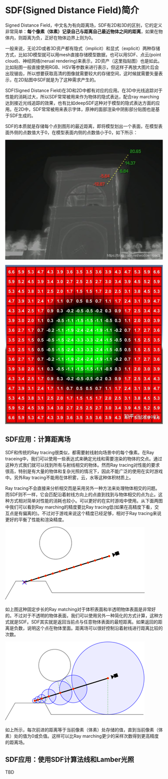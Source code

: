 # SDF(Signed Distance Field)简介

Signed Distance Field，中文名为有向距离场，SDF有2D和3D的区别，它的定义非常简单：**每个像素（体素）记录自己与距离自己最近物体之间的距离**，如果在物体内，则距离为负，正好在物体边界上则为0。

一般来说，无论2D或者3D资产都有隐式（implicit）和显式（explicit）两种存储方式，比如3D模型就可以用mesh直接存储模型数据，也可以用SDF、点云(point cloud)、神经网络(nerual rendering)来表示，2D资产（这里指贴图）也是如此。比如贴图一般直接使用RGB、HSV等参数来进行表示，但这样子再放大图片后会出现锯齿，所以想要获取高清的图像就需要较大的存储空间，这时候就需要矢量表示，在2D贴图中SDF就是为了这种需求产生的。

SDF(Signed Distance Field)在3D和2D中都有对应的应用。在3D中光线追踪对于性能的消耗过大，所以SDF常常被用来作为物体的隐式表达，配合ray marching达到接近光线追踪的效果，也有比如deepSDF这种对于模型的隐式表达方面的应用。在2D中，SDF常常被用来表示字体，原神的面部渲染中阴影部分贴图也是基于SDF生成的。

SDF的本质就是存储每个点到图形的最近距离，即将模型划出一个表面，在模型表面外侧的点数值大于0，在模型表面内侧的点数值小于0，如下所示：

![](i/20200106200746913.png)

![](i/v2-5a286cdfaa056a09f7f1fef11102d47e_r.jpg)

## SDF应用：计算距离场

SDF和传统的Ray tracing很类似，都需要射线射向场景中的每个像素。在Ray traceing中，我们可以使用一些表达式来确定光线和需要渲染的物体的交点。通过这种方式我们就可以找到所有与射线相交的物体。然而Ray tracing对性能的要求很高，特别是有大量的物体和复杂光照的情况下，因此不能广泛的使用在实时游戏中。另外Ray tracing不能用在体积雾，云，水等这种体积材质上。

Ray tracing不会直接来分析相交而是采用另外一种方法来处理物体相交的问题。而SDF则不一样，它会匹配沿着射线方向上的点直到找到与物体相交的点为止。这种方式相对简单对性能的消耗也较小。可以更好的在实时游戏中使用。从下面两图中我们可以看到Ray marching的精度要比Ray tracing低(如果在高精度下看，交互点是有偏离的)。不过对于游戏来说这个精度已经足够，相对于Ray tracing来说更好的平衡了性能和渲染精度。

![](i/v2-8cfb55c7291bd688248d8df952e30ac0_r.png)

如上图这种固定步长的Ray matching对于体积表面和半透明物体表面是非常好的。不过对于不透明的物体表面，我们可以使用另外一种简化的方式计算，这种方式就是SDF。SDF其实就是返回当前点与任意物体表面的最短距离。如果返回的距离是负数，说明这个点在物体里面。距离场可以很好控制沿着射线进行距离比较的次数。

![](i/v2-71f5871e41b56c4a6b01b897c228c9d7_720w.png)

如上所示，每次前进的距离等于当前像素（体素）处存储的值，直到当前像素（体素）处的值为0或负值。这样可以比Ray marching更少的采样次数得到更高精度的距离场。

## SDF应用：使用SDF计算法线和Lamber光照

TBD